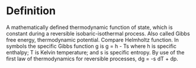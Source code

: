 # Definition

A mathematically defined thermodynamic function of state, which is
constant during a reversible isobaric-isothermal process. Also called
Gibbs free energy, thermodynamic potential. Compare Helmholtz function.
In symbols the specific Gibbs function g is g = h - Ts where h is
specific enthalpy; T is Kelvin temperature; and s is specific entropy.
By use of the first law of thermodynamics for reversible processes, dg =
-s dT + dp.

